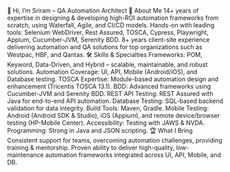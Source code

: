 👋 Hi, I’m Sriram – QA Automation Architect
🚀 About Me
14+ years of expertise in designing & developing high-ROI automation frameworks from scratch, using Waterfall, Agile, and CI/CD models.
Hands-on with leading tools: Selenium WebDriver, Rest Assured, TOSCA, Cypress, Playwright, Appium, Cucumber-JVM, Serenity BDD.
8+ years client-site experience delivering automation and QA solutions for top organizations such as Westpac, HBF, and Qantas.
🛠️ Skills & Specialties
Frameworks: POM, Keyword, Data-Driven, and Hybrid – scalable, maintainable, and robust solutions.
Automation Coverage: UI, API, Mobile (Android/iOS), and Database testing.
TOSCA Expertise: Module-based automation design and enhancement (Tricentis TOSCA 13.1).
BDD: Advanced frameworks using Cucumber-JVM and Serenity BDD.
REST API Testing: REST Assured with Java for end-to-end API automation.
Database Testing: SQL-based backend validation for data integrity.
Build Tools: Maven, Gradle.
Mobile Testing: Android (Android SDK & Studio), iOS (Appium), and remote device/browser testing (HP-Mobile Center).
Accessibility: Testing with JAWS & NVDA.
Programming: Strong in Java and JSON scripting.
🏆 What I Bring
Consistent support for teams, overcoming automation challenges, providing training & mentorship.
Proven ability to deliver high-quality, low-maintenance automation frameworks integrated across UI, API, Mobile, and DB.
